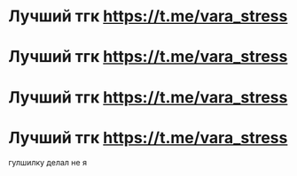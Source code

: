 # Лучший тгк https://t.me/vara_stress
# Лучший тгк https://t.me/vara_stress
# Лучший тгк https://t.me/vara_stress
# Лучший тгк https://t.me/vara_stress

гулшилку делал не я 
